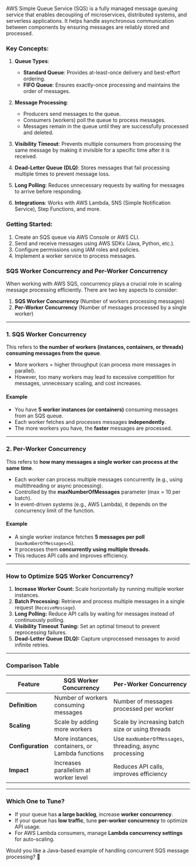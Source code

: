 AWS Simple Queue Service (SQS) is a fully managed message queuing service that enables decoupling of microservices, distributed systems, and serverless applications. It helps handle asynchronous communication between components by ensuring messages are reliably stored and processed.

### Key Concepts:
1. **Queue Types**:
   - **Standard Queue**: Provides at-least-once delivery and best-effort ordering.
   - **FIFO Queue**: Ensures exactly-once processing and maintains the order of messages.

2. **Message Processing**:
   - Producers send messages to the queue.
   - Consumers (workers) poll the queue to process messages.
   - Messages remain in the queue until they are successfully processed and deleted.

3. **Visibility Timeout**: Prevents multiple consumers from processing the same message by making it invisible for a specific time after it is received.

4. **Dead-Letter Queue (DLQ)**: Stores messages that fail processing multiple times to prevent message loss.

5. **Long Polling**: Reduces unnecessary requests by waiting for messages to arrive before responding.

6. **Integrations**: Works with AWS Lambda, SNS (Simple Notification Service), Step Functions, and more.

### Getting Started:
1. Create an SQS queue via AWS Console or AWS CLI.
2. Send and receive messages using AWS SDKs (Java, Python, etc.).
3. Configure permissions using IAM roles and policies.
4. Implement a worker service to process messages.


### **SQS Worker Concurrency and Per-Worker Concurrency**  

When working with AWS SQS, concurrency plays a crucial role in scaling message processing efficiently. There are two key aspects to consider:  

1. **SQS Worker Concurrency** (Number of workers processing messages)  
2. **Per-Worker Concurrency** (Number of messages processed by a single worker)  

---

### **1. SQS Worker Concurrency**
This refers to **the number of workers (instances, containers, or threads) consuming messages from the queue**.  
- More workers = higher throughput (can process more messages in parallel).  
- However, too many workers may lead to excessive competition for messages, unnecessary scaling, and cost increases.  

#### **Example**
- You have **5 worker instances (or containers)** consuming messages from an SQS queue.
- Each worker fetches and processes messages **independently**.
- The more workers you have, the **faster** messages are processed.

---

### **2. Per-Worker Concurrency**
This refers to **how many messages a single worker can process at the same time**.  
- Each worker can process multiple messages concurrently (e.g., using multithreading or async processing).  
- Controlled by the **maxNumberOfMessages** parameter (max = 10 per batch).  
- In event-driven systems (e.g., AWS Lambda), it depends on the concurrency limit of the function.

#### **Example**
- A single worker instance fetches **5 messages per poll** (`maxNumberOfMessages=5`).
- It processes them **concurrently using multiple threads**.
- This reduces API calls and improves efficiency.

---

### **How to Optimize SQS Worker Concurrency?**
1. **Increase Worker Count:** Scale horizontally by running multiple worker instances.  
2. **Batch Processing:** Retrieve and process multiple messages in a single request (`ReceiveMessage`).  
3. **Long Polling:** Reduce API calls by waiting for messages instead of continuously polling.  
4. **Visibility Timeout Tuning:** Set an optimal timeout to prevent reprocessing failures.  
5. **Dead-Letter Queue (DLQ):** Capture unprocessed messages to avoid infinite retries.  

---

### **Comparison Table**

| Feature | SQS Worker Concurrency | Per-Worker Concurrency |
|---------|-----------------------|-----------------------|
| **Definition** | Number of workers consuming messages | Number of messages processed per worker |
| **Scaling** | Scale by adding more workers | Scale by increasing batch size or using threads |
| **Configuration** | More instances, containers, or Lambda functions | Use `maxNumberOfMessages`, threading, async processing |
| **Impact** | Increases parallelism at worker level | Reduces API calls, improves efficiency |

---

### **Which One to Tune?**
- If your queue has **a large backlog**, increase **worker concurrency**.  
- If your queue has **low traffic**, tune **per-worker concurrency** to optimize API usage.  
- For AWS Lambda consumers, manage **Lambda concurrency settings** for auto-scaling.

Would you like a Java-based example of handling concurrent SQS message processing? 🚀
